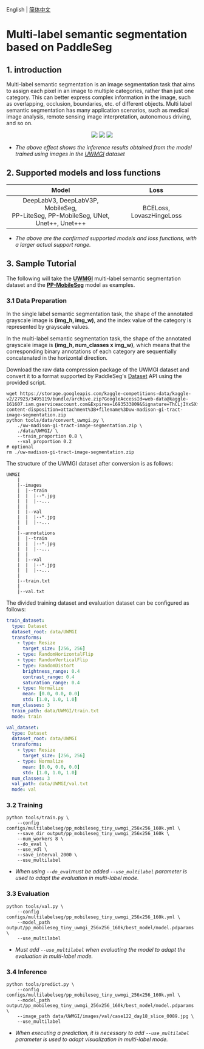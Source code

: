English | [简体中文](README_cn.md)

# Multi-label semantic segmentation based on PaddleSeg

## 1. introduction

Multi-label semantic segmentation is an image segmentation task that aims to assign each pixel in an image to multiple categories, rather than just one category. This can better express complex information in the image, such as overlapping, occlusion, boundaries, etc. of different objects. Multi label semantic segmentation has many application scenarios, such as medical image analysis, remote sensing image interpretation, autonomous driving, and so on.

<p align="center">
<img src="https://github.com/PaddlePaddle/PaddleSeg/assets/95759947/ea6bb360-75de-4e06-9910-44c7d2fdbe6c">
<img src="https://github.com/PaddlePaddle/PaddleSeg/assets/95759947/e2781865-db7e-4f46-98b2-3ef731e8bef1">
<img src="https://github.com/PaddlePaddle/PaddleSeg/assets/95759947/9e587935-fd6f-459e-b798-0164eb98f44d">
</p>

+ *The above effect shows the inference results obtained from the model trained using images in the [UWMGI](https://www.kaggle.com/competitions/uw-madison-gi-tract-image-segmentation/) dataset*

## 2. Supported models and loss functions

|                                            Model                                            |           Loss           |
|:-------------------------------------------------------------------------------------------:|:------------------------:|
| DeepLabV3, DeepLabV3P, MobileSeg, <br/>PP-LiteSeg, PP-MobileSeg, UNet, <br/>Unet++, Unet+++ | BCELoss, LovaszHingeLoss |

+ *The above are the confirmed supported models and loss functions, with a larger actual support range.*

## 3. Sample Tutorial

The following will take the **[UWMGI](https://www.kaggle.com/competitions/uw-madison-gi-tract-image-segmentation/)** multi-label semantic segmentation dataset and the **[PP-MobileSeg](../pp_mobileseg/README.md)** model as examples.

### 3.1 Data Preparation
In the single label semantic segmentation task, the shape of the annotated grayscale image is **(img_h, img_w)**, and the index value of the category is represented by grayscale values.

In the multi-label semantic segmentation task, the shape of the annotated grayscale image is **(img_h, num_classes x img_w)**, which means that the corresponding binary annotations of each category are sequentially concatenated in the horizontal direction.

Download the raw data compression package of the UWMGI dataset and convert it to a format supported by PaddleSeg's [Dataset](../../paddleseg/datasets/dataset.py) API using the provided script.
```shell
wget https://storage.googleapis.com/kaggle-competitions-data/kaggle-v2/27923/3495119/bundle/archive.zip?GoogleAccessId=web-data@kaggle-161607.iam.gserviceaccount.com&Expires=1693533809&Signature=ThCLjIYxSXfk85lCbZ5Cz2Ta4g8AjwJv0%2FgRpqpchlZLLYxk3XRnrZqappboha0moC7FuqllpwlLfCambQMbKoUjCLylVQqF0mEsn0IaJdYwprWYY%2F4FJDT2lG0HdQfAxJxlUPonXeZyZ4pZjOrrVEMprxuiIcM2kpGk35h7ry5ajkmdQbYmNQHFAJK2iO%2F4a8%2F543zhZRWsZZVbQJHid%2BjfO6ilLWiAGnMFpx4Sh2B01TUde9hBCwpxgJv55Gs0a4Z1KNsBRly6uqwgZFYfUBAejySx4RxFB7KEuRowDYuoaRT8NhSkzT2i7qqdZjgHxkFZJpRMUlDcf1RSJVkvEA%3D%3D&response-content-disposition=attachment%3B+filename%3Duw-madison-gi-tract-image-segmentation.zip
python tools/data/convert_uwmgi.py \
    ./uw-madison-gi-tract-image-segmentation.zip \
    ./data/UWMGI/ \
    --train_proportion 0.8 \
    --val_proportion 0.2
# optional
rm ./uw-madison-gi-tract-image-segmentation.zip
```

The structure of the UWMGI dataset after conversion is as follows:
```
UWMGI
    |
    |--images
    |  |--train
    |  |  |--*.jpg
    |  |  |--...
    |  |
    |  |--val
    |  |  |--*.jpg
    |  |  |--...
    |
    |--annotations
    |  |--train
    |  |  |--*.jpg
    |  |  |--...
    |  |
    |  |--val
    |  |  |--*.jpg
    |  |  |--...
    |
    |--train.txt
    |
    |--val.txt
```

The divided training dataset and evaluation dataset can be configured as follows:
```yaml
train_dataset:
  type: Dataset
  dataset_root: data/UWMGI
  transforms:
    - type: Resize
      target_size: [256, 256]
    - type: RandomHorizontalFlip
    - type: RandomVerticalFlip
    - type: RandomDistort
      brightness_range: 0.4
      contrast_range: 0.4
      saturation_range: 0.4
    - type: Normalize
      mean: [0.0, 0.0, 0.0]
      std: [1.0, 1.0, 1.0]
  num_classes: 3
  train_path: data/UWMGI/train.txt
  mode: train

val_dataset:
  type: Dataset
  dataset_root: data/UWMGI
  transforms:
    - type: Resize
      target_size: [256, 256]
    - type: Normalize
      mean: [0.0, 0.0, 0.0]
      std: [1.0, 1.0, 1.0]
  num_classes: 3
  val_path: data/UWMGI/val.txt
  mode: val
```

### 3.2 Training
```shell
python tools/train.py \
    --config configs/multilabelseg/pp_mobileseg_tiny_uwmgi_256x256_160k.yml \
    --save_dir output/pp_mobileseg_tiny_uwmgi_256x256_160k \
    --num_workers 8 \
    --do_eval \
    --use_vdl \
    --save_interval 2000 \
    --use_multilabel
```
+ *When using `--do_eval`must be added `--use_multilabel` parameter is used to adapt the evaluation in multi-label mode.*

### 3.3 Evaluation
```shell
python tools/val.py \
    --config configs/multilabelseg/pp_mobileseg_tiny_uwmgi_256x256_160k.yml \
    --model_path output/pp_mobileseg_tiny_uwmgi_256x256_160k/best_model/model.pdparams \
    --use_multilabel
```
+ *Must add `--use_multilabel` when evaluating the model to adapt the evaluation in multi-label mode.*

### 3.4 Inference
```shell
python tools/predict.py \
    --config configs/multilabelseg/pp_mobileseg_tiny_uwmgi_256x256_160k.yml \
    --model_path output/pp_mobileseg_tiny_uwmgi_256x256_160k/best_model/model.pdparams \
    --image_path data/UWMGI/images/val/case122_day18_slice_0089.jpg \
    --use_multilabel
```
+ *When executing a prediction, it is necessary to add `--use_multilabel` parameter is used to adapt visualization in multi-label mode.*